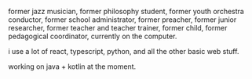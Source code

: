 former jazz musician, former philosophy student, former youth orchestra conductor, former school administrator, former preacher, former junior researcher, former teacher and teacher trainer, former child, former pedagogical coordinator, currently on the computer. 

i use a lot of react, typescript, python, and all the other basic web stuff. 

working on java + kotlin at the moment.
